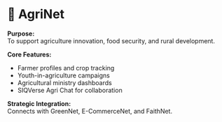 # 🌾 AgriNet

**Purpose:**  
To support agriculture innovation, food security, and rural development.

**Core Features:**
- Farmer profiles and crop tracking
- Youth-in-agriculture campaigns
- Agricultural ministry dashboards
- SIQVerse Agri Chat for collaboration

**Strategic Integration:**  
Connects with GreenNet, E-CommerceNet, and FaithNet.
